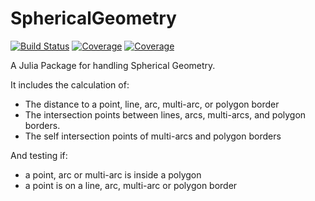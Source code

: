 # SphericalGeometry

[![Build Status](https://travis-ci.com/rjdverbeek-tud/SphericalGeometry.jl.svg?branch=master)](https://travis-ci.com/rjdverbeek-tud/SphericalGeometry.jl)
[![Coverage](https://codecov.io/gh/rjdverbeek-tud/SphericalGeometry.jl/branch/master/graph/badge.svg)](https://codecov.io/gh/rjdverbeek-tud/SphericalGeometry.jl)
[![Coverage](https://coveralls.io/repos/github/rjdverbeek-tud/SphericalGeometry.jl/badge.svg?branch=master)](https://coveralls.io/github/rjdverbeek-tud/SphericalGeometry.jl?branch=master)

A Julia Package for handling Spherical Geometry.

It includes the calculation of:
* The distance to a point, line, arc, multi-arc, or polygon border
* The intersection points between lines, arcs, multi-arcs, and polygon borders.
* The self intersection points of multi-arcs and polygon borders

And testing if:
* a point, arc or multi-arc is inside a polygon
* a point is on a line, arc, multi-arc or polygon border
